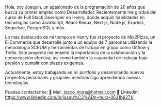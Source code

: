 Hola, soy Joaquin, un apasionado de la programación de 20 años que busca su primer empleo como Desarrollador. Recientemente me gradué del curso de Full Stack Developer en Henry, donde adquirí habilidades en tecnologías como JavaScript, React-Redux, Next js, Node js, Express, Sequelize, PostgreSQL y más.

Lo más destacado de mi tiempo en Henry fue el proyecto de Mix2Pizza, un E-Commerce que desarrollé junto a un equipo de 7 personas utilizando la metodología SCRUM y herramientas de trabajo en grupo como Gitflow y Trello. Este proyecto me enseñó la importancia de la colaboración y la comunicación efectiva, así como también la capacidad de trabajar bajo presión y cumplir con plazos exigentes.

Actualmente, estoy trabajando en mi portfolio y desarrollando nuevos proyectos personales y grupales mientras sigo aprendiendo nuevas tecnologías.

Puedes contactarme:
📧 Mail: joaco_mura@hotmail.com  🔗 Linkedin: https://www.linkedin.com/in/joaqu%C3%ADn-mura-0621b9271/
